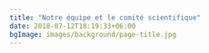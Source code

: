 ```yaml
---
title: "Notre équipe et le comité scientifique"
date: 2018-07-12T18:19:33+06:00
bgImage: images/background/page-title.jpg
---
```

